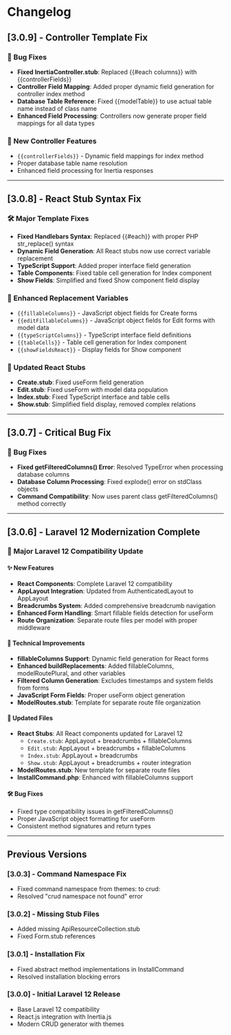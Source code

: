 # Changelog

## [3.0.9] - Controller Template Fix

### 🐛 Bug Fixes

- **Fixed InertiaController.stub**: Replaced {{#each columns}} with {{controllerFields}}
- **Controller Field Mapping**: Added proper dynamic field generation for controller index method
- **Database Table Reference**: Fixed {{modelTable}} to use actual table name instead of class name
- **Enhanced Field Processing**: Controllers now generate proper field mappings for all data types

### 🔧 New Controller Features

- `{{controllerFields}}` - Dynamic field mappings for index method
- Proper database table name resolution
- Enhanced field processing for Inertia responses

---

## [3.0.8] - React Stub Syntax Fix

### 🛠️ Major Template Fixes

- **Fixed Handlebars Syntax**: Replaced {{#each}} with proper PHP str_replace() syntax
- **Dynamic Field Generation**: All React stubs now use correct variable replacement
- **TypeScript Support**: Added proper interface field generation
- **Table Components**: Fixed table cell generation for Index component
- **Show Fields**: Simplified and fixed Show component field display

### 🔧 Enhanced Replacement Variables

- `{{fillableColumns}}` - JavaScript object fields for Create forms
- `{{editFillableColumns}}` - JavaScript object fields for Edit forms with model data
- `{{typeScriptColumns}}` - TypeScript interface field definitions
- `{{tableCells}}` - Table cell generation for Index component
- `{{showFieldsReact}}` - Display fields for Show component

### 📂 Updated React Stubs

- **Create.stub**: Fixed useForm field generation
- **Edit.stub**: Fixed useForm with model data population
- **Index.stub**: Fixed TypeScript interface and table cells
- **Show.stub**: Simplified field display, removed complex relations

---

## [3.0.7] - Critical Bug Fix

### 🐛 Bug Fixes

- **Fixed getFilteredColumns() Error**: Resolved TypeError when processing database columns
- **Database Column Processing**: Fixed explode() error on stdClass objects
- **Command Compatibility**: Now uses parent class getFilteredColumns() method correctly

---

## [3.0.6] - Laravel 12 Modernization Complete

### 🎉 Major Laravel 12 Compatibility Update

#### ✨ New Features

- **React Components**: Complete Laravel 12 compatibility
- **AppLayout Integration**: Updated from AuthenticatedLayout to AppLayout
- **Breadcrumbs System**: Added comprehensive breadcrumb navigation
- **Enhanced Form Handling**: Smart fillable fields detection for useForm
- **Route Organization**: Separate route files per model with proper middleware

#### 🔧 Technical Improvements

- **fillableColumns Support**: Dynamic field generation for React forms
- **Enhanced buildReplacements**: Added fillableColumns, modelRoutePlural, and other variables
- **Filtered Column Generation**: Excludes timestamps and system fields from forms
- **JavaScript Form Fields**: Proper useForm object generation
- **ModelRoutes.stub**: Template for separate route file organization

#### 📂 Updated Files

- **React Stubs**: All React components updated for Laravel 12
  - `Create.stub`: AppLayout + breadcrumbs + fillableColumns
  - `Edit.stub`: AppLayout + breadcrumbs + fillableColumns
  - `Index.stub`: AppLayout + breadcrumbs
  - `Show.stub`: AppLayout + breadcrumbs + router integration
- **ModelRoutes.stub**: New template for separate route files
- **InstallCommand.php**: Enhanced with fillableColumns support

#### 🛠️ Bug Fixes

- Fixed type compatibility issues in getFilteredColumns()
- Proper JavaScript object formatting for useForm
- Consistent method signatures and return types

---

## Previous Versions

### [3.0.3] - Command Namespace Fix

- Fixed command namespace from themes: to crud:
- Resolved "crud namespace not found" error

### [3.0.2] - Missing Stub Files

- Added missing ApiResourceCollection.stub
- Fixed Form.stub references

### [3.0.1] - Installation Fix

- Fixed abstract method implementations in InstallCommand
- Resolved installation blocking errors

### [3.0.0] - Initial Laravel 12 Release

- Base Laravel 12 compatibility
- React.js integration with Inertia.js
- Modern CRUD generator with themes
